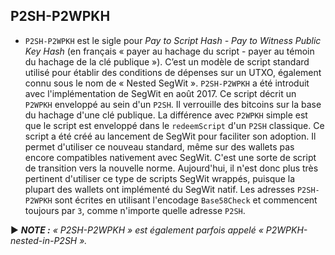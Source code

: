 ## P2SH-P2WPKH

* `P2SH-P2WPKH` est le sigle pour *Pay to Script Hash - Pay to Witness Public Key Hash* (en français « payer au hachage du script - payer au témoin du hachage de la clé publique »). C’est un modèle de script standard utilisé pour établir des conditions de dépenses sur un UTXO, également connu sous le nom de « Nested SegWit ». `P2SH-P2WPKH` a été introduit avec l'implémentation de SegWit en août 2017. Ce script décrit un `P2WPKH` enveloppé au sein d'un `P2SH`. Il verrouille des bitcoins sur la base du hachage d'une clé publique. La différence avec `P2WPKH` simple est que le script est enveloppé dans le `redeemScript` d'un `P2SH` classique. Ce script a été créé au lancement de SegWit pour faciliter son adoption. Il permet d'utiliser ce nouveau standard, même sur des wallets pas encore compatibles nativement avec SegWit. C'est une sorte de script de transition vers la nouvelle norme. Aujourd'hui, il n'est donc plus très pertinent d'utiliser ce type de scripts SegWit wrappés, puisque la plupart des wallets ont implémenté du SegWit natif. Les adresses `P2SH-P2WPKH` sont écrites en utilisant l'encodage `Base58Check` et commencent toujours par `3`, comme n'importe quelle adresse `P2SH`.

► ***NOTE :** « P2SH-P2WPKH » est également parfois appelé « P2WPKH-nested-in-P2SH ».*

